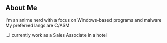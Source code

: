 ## About Me
I'm an anime nerd with a focus on Windows-based programs and malware
<br>
My preferred langs are C/ASM

...I currently work as a Sales Associate in a hotel

